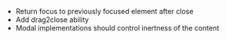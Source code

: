 - Return focus to previously focused element after close
- Add drag2close ability
- Modal implementations should control inertness of the content
